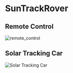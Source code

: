 # SunTrackRover
## Remote Control
![remote_control](https://github.com/chiayeushyang/MAKER_PI_RO2040/assets/105416952/e7dd5a07-64fd-49ac-950b-6e7166c66c0c)

## Solar Tracking Car
![Solar Tracking Car ](https://github.com/chiayeushyang/MAKER_PI_RO2040/assets/105416952/53676a37-e45e-49c3-a5cc-f93416e252e8)
